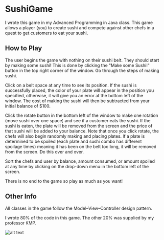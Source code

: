 # SushiGame
I wrote this game in my Advanced Programming in Java class. This game allows a player (you) to create sushi and compete against other chefs in a quest to get customers to eat your sushi.

## How to Play
The user begins the game with nothing on their sushi belt. They should start by making some sushi! This is done by clicking the "Make some Sushi!" button in the top right corner of the window. Go through the steps of making sushi. 

Click on a belt space at any time to see its position. If the sushi is successfully placed, the color of your plate will appear in the position you specified, otherwise, it will give you an error at the bottom left of the window. The cost of making the sushi will then be subtracted from your initial balance of $100. 

Click the rotate button in the bottom left of the window to make one rotation (move sushi over one space) and see if a customer eats the sushi. If the sushi is eaten, the plate will be removed from the screen and the price of that sushi will be added to your balance. Note that once you click rotate, the chefs will also begin randomly making and placing plates. If a plate is determined to be spoiled (each plate and sushi combo has different spoilage times) meaning it has been on the belt too long, it will be removed from the screen. Do this over and over. 

Sort the chefs and user by balance, amount consumed, or amount spoiled at any time by clicking on the drop-down menu in the bottom left of the screen.

There is no end to the game so play as much as you want!


## Other Info
All classes in the game follow the Model–View–Controller design pattern.

I wrote 80% of the code in this game. The other 20% was supplied by my professor KMP.

![alt text](https://media.giphy.com/media/tKkJrjL0ghnX2lpIsM/giphy.gif)